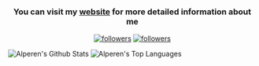 <h3 align = "center">  You can visit my  <a href = "https://chisenoa.github.io">website</a>  for more detailed information about me  <br></h3><p align = "center">  <a href = "https://twitter.com/chisenoa" target = "_blank"><img alt = "followers" title = "Follow me on Twitter" src = "https://img.shields.io/twitter/follow/chisenoa?color=55960c&label=Follow&logo=twitter&logoColor=white&style=for-the-badge"/></a>  <a href = "https://github.com/chisenoa" target = "_blank"><img alt = "followers" title = "Follow me on Github" src = "https://img.shields.io/github/followers/chisenoa?color=236ad3&style=for-the-badge&logo=github&label=Follow"/></a></p><div>  <img alt = "Alperen's Github Stats" src = "https://github-readme-stats.vercel.app/api?username=chisenoa&show_icons=true&count_private=true&theme=dark&hide_border=true&bg_color=0D1117"/>  <img alt = "Alperen's Top Languages" src = "https://github-readme-stats.vercel.app/api/top-langs/?username=chisenoa&langs_count=10&layout=compact&theme=dark&hide_border=true&bg_color=0D1117"/></div>